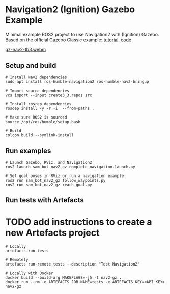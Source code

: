 
# Navigation2 (Ignition) Gazebo Example
Minimal example ROS2 project to use Navigation2 with (Ignition) Gazebo. Based on the official Gazebo Classic example: [tutorial](https://navigation.ros.org/setup_guides/index.html), [code](https://github.com/ros-planning/navigation2_tutorials/tree/master/sam_bot_description)

[gz-nav2-tb3.webm](https://user-images.githubusercontent.com/2298371/226628768-818a7c3f-e5e1-49c6-b819-112c2cfa668b.webm)

## Setup and build
```
# Install Nav2 dependencies 
sudo apt install ros-humble-navigation2 ros-humble-nav2-bringup

# Import source dependencies
vcs import --input create3_3.repos src

# Install rosrep dependencies
rosdep install -y -r -i  --from-paths . 

# Make sure ROS2 is sourced
source /opt/ros/humble/setup.bash

# Build
colcon build --symlink-install
```

## Run examples
```
# Launch Gazebo, RViz, and Navigation2
ros2 launch sam_bot_nav2_gz complete_navigation.launch.py

# Set goal poses in RViz or run a navigation example:
ros2 run sam_bot_nav2_gz follow_waypoints.py
ros2 run sam_bot_nav2_gz reach_goal.py
```


## Run tests with Artefacts
# TODO add instructions to create a new Artefacts project
```
# Locally
artefacts run tests

# Remotely
artefacts run-remote tests --description "Test Navigation2"

# Locally with Docker
docker build --build-arg MAKEFLAGS=-j5 -t nav2-gz .
docker run --rm -e ARTEFACTS_JOB_NAME=tests -e ARTEFACTS_KEY=<API_KEY> nav2-gz
```
